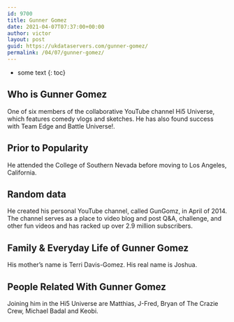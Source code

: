 ```yaml
---
id: 9700
title: Gunner Gomez
date: 2021-04-07T07:37:00+00:00
author: victor
layout: post
guid: https://ukdataservers.com/gunner-gomez/
permalink: /04/07/gunner-gomez/
---
```


* some text
{: toc}


## Who is Gunner Gomez



One of six members of the collaborative YouTube channel Hi5 Universe, which features comedy vlogs and sketches. He has also found success with Team Edge and Battle Universe!.

                
                
                
## Prior to Popularity



He attended the College of Southern Nevada before moving to Los Angeles, California.

                
                
                
## Random data



He created his personal YouTube channel, called GunGomz, in April of 2014. The channel serves as a place to video blog and post Q&A, challenge, and other fun videos and has racked up over 2.9 million subscribers.

                
                
                
## Family & Everyday Life of Gunner Gomez



His mother&#8217;s name is Terri Davis-Gomez. His real name is Joshua.

                
                
                
## People Related With Gunner Gomez



Joining him in the Hi5 Universe are Matthias, J-Fred, Bryan of The Crazie Crew, Michael Badal and Keobi.

                
              
            
          
          
          